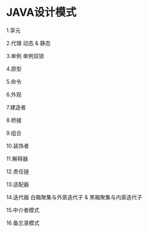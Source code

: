 # JAVA设计模式

1.享元

2.代理    动态 & 静态

3.单例    单例双锁

4.原型

5.命令

6.外观

7.建造者

8.桥接

9.组合

10.装饰者

11.解释器

12.责任链

13.适配器

14.迭代器  白箱聚集与外禀迭代子 & 黑箱聚集与内禀迭代子

15.中介者模式

16.备忘录模式






